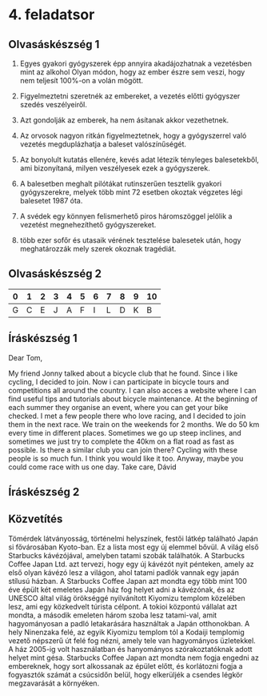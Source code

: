 # 4. feladatsor
## Olvasáskészség 1

1.  Egyes gyakori gyógyszerek épp annyira akadájozhatnak a vezetésben mint
    az alkohol
    Olyan módon, hogy az ember észre sem veszi, hogy nem teljesít 100%-on a
    volán mögött.

2.  Figyelmeztetni szeretnék az embereket, a vezetés előtti gyógyszer
    szedés veszélyeiről.

3.  Azt gondolják az emberek, ha nem ásítanak akkor vezethetnek.

4.  Az orvosok nagyon ritkán figyelmeztetnek, hogy a gyógyszerrel való
    vezetés megduplázhatja a baleset valószínűségét.

5.  Az bonyolult kutatás ellenére, kevés adat létezik tényleges
    balesetekből, ami bizonyítaná, milyen veszélyesek ezek a gyógyszerek.
    

6.  A balesetben meghalt pilótákat rutinszerűen tesztelik gyakori
    gyógyszerekre, melyek több mint 72 esetben okoztak végzetes légi
    balesetet 1987 óta.

7.  A svédek egy könnyen felismerhető piros háromszöggel jelölik a vezetést
    megnehezíthető gyógyszereket.

8.  több ezer sofőr és utasaik vérének tesztelése balesetek után, hogy
    meghatározzák mely szerek okoznak tragédiát.

## Olvasáskészség 2

| 0 | 1 | 2 | 3 | 4 | 5 | 6 | 7 | 8 | 9 | 10|
|---|---|---|---|---|---|---|---|---|---|---|
| G | C | E | J | A | F | I | L | D | K | B |

## Íráskészség 1

Dear Tom,

My friend Jonny talked about a bicycle club that he found. Since i like cycling,
I decided to join. Now i can participate in bicycle tours and competitions all
around the country. I can also acces a website where I can find useful tips and
tutorials about bicycle maintenance. At the beginning of each summer they organise
an event, where you can get your bike checked. I met a few people there who love
racing, and I decided to join them in the next race. We train on the weekends for
2 months. We do 50 km every time in different places. Sometimes we go up steep
inclines, and sometimes we just try to complete the 40km on a flat road as fast
as possible. Is there a similar club you can join there? Cycling with these
people is so much fun. I think you would like it too.
Anyway, maybe you could come race with us one day.
Take care,
Dávid


## Íráskészség 2





## Közvetítés

Tömérdek látványosság, történelmi helyszínek, festői látkép található Japán 
si fővárosában Kyoto-ban. Ez a lista most egy új elemmel bővül. A világ
első Starbucks kávézójával, amelyben tatami szobák találhatók. 
A Starbucks Coffee Japan Ltd. azt tervezi, hogy egy új kávézót nyit pénteken, amely az első olyan kávézó lesz a világon, ahol tatami padlók vannak egy japán stílusú házban. A Starbucks Coffee Japan azt mondta egy több mint 100 éve épült két emeletes Japán ház fog helyet adni a kávézónak, és az UNESCO által világ örökséggé nyilvánított Kiyomizu templom közelében lesz, ami egy közkedvelt túrista célpont. A tokioi központú vállalat azt mondta, a második emeleten három szoba lesz tatami-val, amit hagyományosan a padló letakarására használtak a Japán otthonokban. A hely Ninenzaka felé, az egyik Kiyomizu templom tól a Kodaiji templomig vezető népszerű út felé fog nézni, amely tele van hagyományos üzletekkel. A ház 2005-ig volt használatban és hanyományos szórakoztatóknak adott helyet mint gésa. Starbucks Coffee Japan azt mondta nem fogja engedni az embereknek, hogy sort alkossanak az épület előtt, és korlátozni fogja a fogyasztók számát a csúcsidőn belül, hogy elkerüljék a csendes légkör megzavarását a környéken.